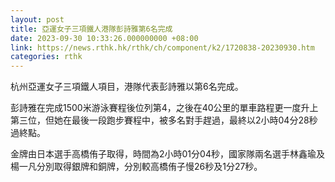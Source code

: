 ```yaml
---
layout: post
title: 亞運女子三項鐵人港隊彭詩雅第6名完成
date: 2023-09-30 10:33:26.000000000 +08:00
link: https://news.rthk.hk/rthk/ch/component/k2/1720838-20230930.htm
categories: rthk
---
```


杭州亞運女子三項鐵人項目，港隊代表彭詩雅以第6名完成。

彭詩雅在完成1500米游泳賽程後位列第4，之後在40公里的單車路程更一度升上第三位，但她在最後一段跑步賽程中，被多名對手趕過，最終以2小時04分28秒過終點。

金牌由日本選手高橋侑子取得，時間為2小時01分04秒，國家隊兩名選手林鑫瑜及楊一凡分別取得銀牌和銅牌，分別較高橋侑子慢26秒及1分27秒。
